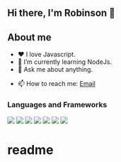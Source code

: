 ## Hi there, I'm Robinson 👋

## About me
- :heart: I love Javascript.
- 🌱 I’m currently learning NodeJs.
- 💬 Ask me about anything.
<!-- - 👯 I’m looking to collaborate on ... -->
<!-- - 🤔 I’m looking for help with ... -->
<!-- - 💬 Ask me about ... -->
- 📫 How to reach me: [Email](robinadoro@gmail.com)
<!-- - 😄 Pronouns: ... -->
<!-- - 🔭 I’m currently working on -->

<!-- ![Your Repository's Stats](https://github-readme-stats.vercel.app/api?username=robinadoro&show_icons=true&theme=blue-green) -->
<!-- ![Your Repository's Stats](https://github-readme-stats.vercel.app/api/top-langs/?username=robinadoro&theme=blue-green) -->

<!-- ![Profile View Counter](https://komarev.com/ghpvc/?username=robinadoro) -->

### Languages and Frameworks
<p float="left">

  <img src="https://img.shields.io/badge/JavaScript-c7b302?style=for-the-badge&logo=javascript&logoColor=white&link=https://www.javascript.com" />

<img src="https://img.shields.io/badge/Vue.js-35495E?style=for-the-badge&logo=vuedotjs&logoColor=4FC08D"/>

<img src="https://img.shields.io/badge/React.js-6699CC?style=for-the-badge&logo=react&logoColor=white&link=https://pt-br.reactjs.org" />

  <img src="https://img.shields.io/badge/-Postgresql-0078F6?style=for-the-badge&logo=PostgreSQL&logoColor=blue&link=https://www.postgresql.org"/>
	
  <img src="https://img.shields.io/badge/-MySQL-0078D6?style=for-the-badge&logo=MySQL&logoColor=white&link=https://www.mysql.com/" />

  
  <img src="https://img.shields.io/badge/Jquery-3fa6cc?style=for-the-badge&logo=jquery&logoColor=blue&link=https://jquery.com" />
		
  <img src="https://img.shields.io/badge/Css-blue?style=for-the-badge&logo=CSS3&logoColor=white" />
  
  
  
</p>

# readme
